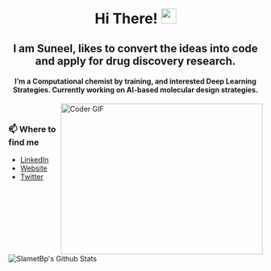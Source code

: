 <h1 align='center'> Hi There! <img src="https://media.giphy.com/media/hvRJCLFzcasrR4ia7z/giphy.gif" width="30px"> </h1>

<h2 align='center'>I am Suneel, likes to convert the ideas into code and apply for drug discovery research.</h2>

<h4 align='center'>I’m a Computational chemist by training, and interested Deep Learning Strategies. Currently working on AI-based molecular design strategies.</h2>


<img align='right' src="https://media.giphy.com/media/SWoSkN6DxTszqIKEqv/giphy.gif" alt="Coder GIF" width="400" height="300">

<br>

### 📫 Where to find me
- [LinkedIn](https://www.linkedin.com/in/suneelbommisetty/)
- [Website](https://sbvs.me/)
- [Twitter](https://twitter.com/suneel_bvs)

<img align='center' alt="SlametBp's Github Stats" src="https://github-readme-stats.vercel.app/api?username=SlametBp&show_icons=true&hide_border=true" />

<!---
suneelbvs/suneelbvs is a ✨ special ✨ repository because its `README.md` (this file) appears on your GitHub profile.
You can click the Preview link to take a look at your changes.
--->
